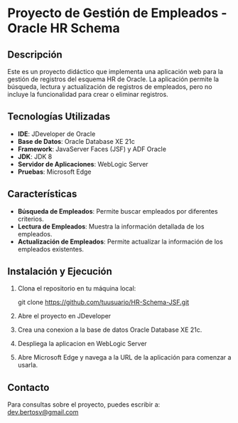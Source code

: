 # Proyecto de Gestión de Empleados - Oracle HR Schema

## Descripción
Este es un proyecto didáctico que implementa una aplicación web para la gestión de registros del esquema HR de Oracle. La aplicación permite la búsqueda, lectura y actualización de registros de empleados, pero no incluye la funcionalidad para crear o eliminar registros.

## Tecnologías Utilizadas
- **IDE**: JDeveloper de Oracle
- **Base de Datos**: Oracle Database XE 21c
- **Framework**: JavaServer Faces (JSF) y ADF Oracle
- **JDK**: JDK 8
- **Servidor de Aplicaciones**: WebLogic Server
- **Pruebas**: Microsoft Edge

## Características
- **Búsqueda de Empleados**: Permite buscar empleados por diferentes criterios.
- **Lectura de Empleados**: Muestra la información detallada de los empleados.
- **Actualización de Empleados**: Permite actualizar la información de los empleados existentes.

## Instalación y Ejecución
1. Clona el repositorio en tu máquina local:
   
   git clone https://github.com/tuusuario/HR-Schema-JSF.git

2. Abre el proyecto en JDeveloper
3. Crea una conexion a la base de datos Oracle Database XE 21c.
4. Despliega la aplicacion en WebLogic Server
5. Abre Microsoft Edge y navega a la URL de la aplicación para comenzar a usarla.

## Contacto
Para consultas sobre el proyecto, puedes escribir a: dev.bertosv@gmail.com
